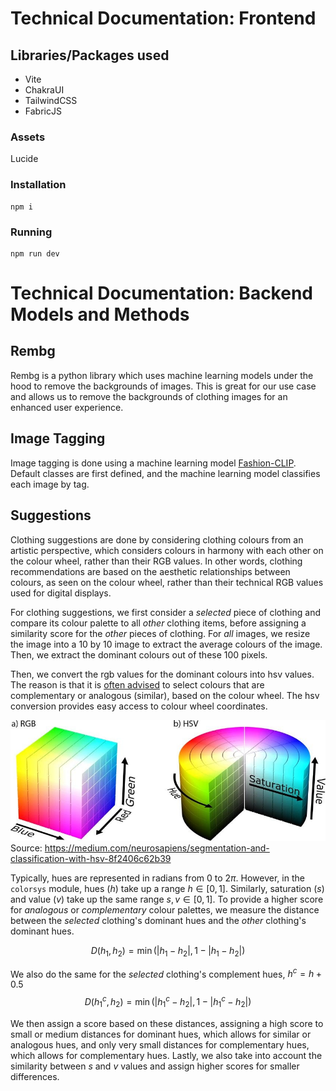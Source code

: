# Technical Documentation: Frontend

## Libraries/Packages used
- Vite
- ChakraUI
- TailwindCSS
- FabricJS

### Assets
Lucide

### Installation
```
npm i
```

### Running
```
npm run dev
```


# Technical Documentation: Backend Models and Methods

## Rembg

Rembg is a python library which uses machine learning models under the hood to remove the backgrounds of images. This is great for our use case and allows us to remove the backgrounds of clothing images for an enhanced user experience.

## Image Tagging

Image tagging is done using a machine learning model [Fashion-CLIP](https://huggingface.co/patrickjohncyh/fashion-clip). Default classes are first defined, and the machine learning model classifies each image by tag.

## Suggestions

Clothing suggestions are done by considering clothing colours from an artistic perspective, which considers colours in harmony with each other on the colour wheel, rather than their RGB values. In other words, clothing recommendations are based on the aesthetic relationships between colours, as seen on the colour wheel, rather than their technical RGB values used for digital displays.

For clothing suggestions, we first consider a _selected_ piece of clothing and compare its colour palette to all _other_ clothing items, before assigning a similarity score for the _other_ pieces of clothing. For _all_ images, we resize the image into a 10 by 10 image to extract the average colours of the image. Then, we extract the dominant colours out of these 100 pixels. 

Then, we convert the rgb values for the dominant colours into hsv values. The reason is that it is [often advised](https://ivyandpearlboutique.com/blogs/fashion-howto/fashion-colors-matching-clothing-colors-using-color-wheel) to select colours that are complementary or analogous (similar), based on the colour wheel. The hsv conversion provides easy access to colour wheel coordinates.

![HSV](image.png)
Source: <https://medium.com/neurosapiens/segmentation-and-classification-with-hsv-8f2406c62b39>

Typically, hues are represented in radians from $0$ to $2\pi$. However, in the `colorsys` module, hues ($h$) take up a range $h \in [0, 1]$. Similarly, saturation ($s$) and value ($v$) take up the same range $s, v \in [0, 1]$. To provide a higher score for _analogous_ or _complementary_ colour palettes, we measure the distance between the _selected_ clothing's dominant hues and the _other_ clothing's dominant hues.

$$D(h_1, h_2) = \min (|h_1 - h_2|, 1 - |h_1 - h_2|)$$

We also do the same for the _selected_ clothing's complement hues, $h^c = h + 0.5$
$$D(h_1^c, h_2) = \min (|h_1^c - h_2|, 1 - |h_1^c - h_2|)$$

We then assign a score based on these distances, assigning a high score to small or medium distances for dominant hues, which allows for similar or analogous hues, and only very small distances for complementary hues, which allows for complementary hues. Lastly, we also take into account the similarity between $s$ and $v$ values and assign higher scores for smaller differences.
